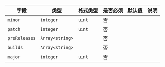 | 字段 | 类型 | 格式类型 | 是否必须 | 默认值 | 说明 |
|---|---|---|---|---|---|
| `minor` | `integer` | `uint` | 否 |  |  |
| `patch` | `integer` | `uint` | 否 |  |  |
| `preReleases` | `Array<string>` |  | 否 |  |  |
| `builds` | `Array<string>` |  | 否 |  |  |
| `major` | `integer` | `uint` | 否 |  |  |
